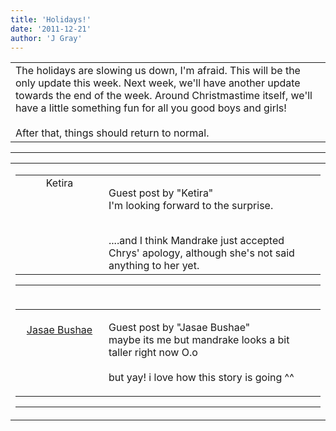 ```yaml
---
title: 'Holidays!'
date: '2011-12-21'
author: 'J Gray'
---
```


<div>
<!-- Main content here -->
<table border="0" class="post"><tbody><tr><td>
   
   <div class="post_body">
       The holidays are slowing us down, I'm afraid. This will be the only update this week. Next week, we'll have another update towards the end of the week. Around Christmastime itself, we'll have a little something fun for all you good boys and girls!<br><br>After that, things should return to normal.<br>
   </div>
   </td></tr>
   </tbody></table><hr><table style="width:100%; border:0;" class="comment_table"><tbody><tr><td width="100%"><a name=""> </a><div style="width:100%;" class="comment"><table border="0" width="100%"><tbody><tr><td align="center" valign="top" width="125">
<span class="comment_title"><center>Ketira<br></center><a name="873">&nbsp;</a></span><br>
<center><img src="https://www.gravatar.com/avatar.php?gravatar_id=9cd07edfe0782d9dd7da5aadaca6da01&amp;default=http%3A%2F%2Fmysteriesofthearcana.com%2Ftemplates%2Fmain%2Fimages%2Favatar.gif&amp;size=80&amp;rating=g" border="0" alt=""></center>
</td>
<td valign="top">


<p class="comment_text"> </p><p class="comment_text"><span class="forum_info">Guest post by "Ketira"</span><br> I'm looking forward to the surprise.</p><div><br></div><div>....and I think Mandrake just accepted Chrys' apology, although she's not said anything to her yet.</div>
 

</td></tr></tbody></table>
<hr></div></td></tr><tr><td width="100%"><a name=""> </a><div style="width:100%;" class="comment"><table border="0" width="100%"><tbody><tr><td align="center" valign="top" width="125">
<span class="comment_title"><center><br><a href="http://z15.invisionfree.com/Byako_City/" target="_blank">Jasae Bushae</a><br></center><a name="874">&nbsp;</a></span><br>
<center><img src="https://www.gravatar.com/avatar.php?gravatar_id=ee566f6b7a7fd942fef8d133d1bdbdff&amp;default=http%3A%2F%2Fmysteriesofthearcana.com%2Ftemplates%2Fmain%2Fimages%2Favatar.gif&amp;size=80&amp;rating=g" border="0" alt=""></center>
</td>
<td valign="top">


<p class="comment_text"> </p><p class="comment_text"><span class="forum_info">Guest post by "Jasae Bushae"</span><br> maybe its me but mandrake looks a bit taller right now O.o
<br>
<br>but yay! i love how this story is going ^^</p>
 

</td></tr></tbody></table>
<hr></div></td></tr></tbody></table>
<!-- End main content -->
              </div>
